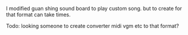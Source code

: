 I modified guan shing sound board to play custom song. but to create for that format can take times.

Todo: looking someone to create converter midi vgm etc to that format?
